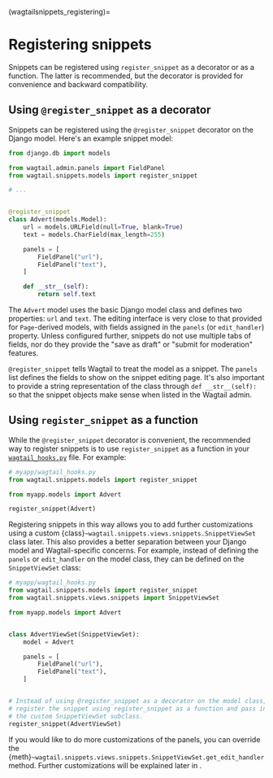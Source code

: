 (wagtailsnippets_registering)=

# Registering snippets

Snippets can be registered using `register_snippet` as a decorator or as a function. The latter is recommended, but the decorator is provided for convenience and backward compatibility.

## Using `@register_snippet` as a decorator

Snippets can be registered using the `@register_snippet` decorator on the Django model. Here's an example snippet model:

```python
from django.db import models

from wagtail.admin.panels import FieldPanel
from wagtail.snippets.models import register_snippet

# ...


@register_snippet
class Advert(models.Model):
    url = models.URLField(null=True, blank=True)
    text = models.CharField(max_length=255)

    panels = [
        FieldPanel("url"),
        FieldPanel("text"),
    ]

    def __str__(self):
        return self.text
```

The `Advert` model uses the basic Django model class and defines two properties: `url` and `text`. The editing interface is very close to that provided for `Page`-derived models, with fields assigned in the `panels` (or `edit_handler`) property. Unless configured further, snippets do not use multiple tabs of fields, nor do they provide the "save as draft" or "submit for moderation" features.

`@register_snippet` tells Wagtail to treat the model as a snippet. The `panels` list defines the fields to show on the snippet editing page. It's also important to provide a string representation of the class through `def __str__(self):` so that the snippet objects make sense when listed in the Wagtail admin.

## Using `register_snippet` as a function

While the `@register_snippet` decorator is convenient, the recommended way to register snippets is to use `register_snippet` as a function in your [`wagtail_hooks.py`](admin_hooks) file. For example:

```python
# myapp/wagtail_hooks.py
from wagtail.snippets.models import register_snippet

from myapp.models import Advert

register_snippet(Advert)
```

Registering snippets in this way allows you to add further customizations using a custom {class}`~wagtail.snippets.views.snippets.SnippetViewSet` class later. This also provides a better separation between your Django model and Wagtail-specific concerns. For example, instead of defining the `panels` or `edit_handler` on the model class, they can be defined on the `SnippetViewSet` class:

```python
# myapp/wagtail_hooks.py
from wagtail.snippets.models import register_snippet
from wagtail.snippets.views.snippets import SnippetViewSet

from myapp.models import Advert


class AdvertViewSet(SnippetViewSet):
    model = Advert

    panels = [
        FieldPanel("url"),
        FieldPanel("text"),
    ]


# Instead of using @register_snippet as a decorator on the model class,
# register the snippet using register_snippet as a function and pass in
# the custom SnippetViewSet subclass.
register_snippet(AdvertViewSet)
```

If you would like to do more customizations of the panels, you can override the {meth}`~wagtail.snippets.views.snippets.SnippetViewSet.get_edit_handler` method. Further customizations will be explained later in [](wagtailsnippets_custom_admin_views).

